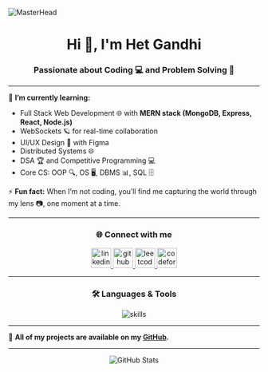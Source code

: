 ![MasterHead](https://www.careerguide.com/career/wp-content/uploads/2020/02/cs-an.gif)

<h1 align="center">Hi 👋, I'm Het Gandhi</h1>
<h3 align="center">Passionate about Coding 💻 and Problem Solving 🧩</h3>

---

🌱 **I’m currently learning:**

- Full Stack Web Development 🌐 with **MERN stack (MongoDB, Express, React, Node.js)**
- WebSockets 🪐 for real-time collaboration
- UI/UX Design 🎨 with Figma
- Distributed Systems 🌐
- DSA 🏆 and Competitive Programming 💻
- Core CS: OOP 🔍, OS 🖥️, DBMS 📊, SQL 🗄️

⚡ **Fun fact:** When I’m not coding, you’ll find me capturing the world through my lens 📷, one moment at a time.

---

<h3 align="center">🌐 Connect with me</h3>

<p align="center">
  <a href="https://linkedin.com/in/het-gandhi-141462255" target="_blank">
    <img src="https://skillicons.dev/icons?i=linkedin" alt="linkedin" height="40"/>
  </a>
  <a href="https://github.com/Hetgandhi25" target="_blank">
    <img src="https://skillicons.dev/icons?i=github" alt="github" height="40"/>
  </a>
  <a href="https://leetcode.com/Hetgandhi" target="_blank">
    <img src="https://upload.wikimedia.org/wikipedia/commons/1/19/LeetCode_logo_black.png" alt="leetcode" height="40" width="40"/>
  </a>
  <a href="https://codeforces.com/profile/Hetg255" target="_blank">
    <img src="https://raw.githubusercontent.com/simple-icons/simple-icons/develop/icons/codeforces.svg" alt="codeforces" height="40" width="40"/>
  </a>
</p>

---

<h3 align="center">🛠️ Languages & Tools</h3>

<p align="center">
  <img src="https://skillicons.dev/icons?i=c,cpp,css,js,html,postgres,postman,mongodb,express,react,nodejs,tailwind,figma,git" alt="skills" />
</p>

---

🔗 **All of my projects are available on my [GitHub](https://github.com/Hetgandhi).**

---

<p align="center">
  <img src="https://github-readme-stats.vercel.app/api?username=Hetgandhi&show_icons=true&theme=radical" alt="GitHub Stats"/>
</p>
